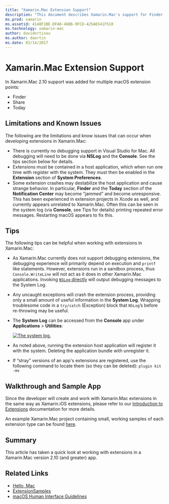 ```yaml
---
title: "Xamarin.Mac Extension Support"
description: "This document describes Xamarin.Mac's support for Finder, Share, and Today extensions. It examines limitations and known issues, links to a walkthrough and sample app, and provides tips for working with extensions."
ms.prod: xamarin
ms.assetid: 4148F1BE-DFA0-46B6-9FCD-425A6541F510
ms.technology: xamarin-mac
author: davidortinau
ms.author: daortin
ms.date: 03/14/2017
---
```


# Xamarin.Mac Extension Support

In Xamarin.Mac 2.10 support was added for multiple macOS extension points:

- Finder
- Share
- Today

<a name="Limitations-and-Known-Issues"></a>

## Limitations and Known Issues

The following are the limitations and know issues that can occur when developing extensions in Xamarin.Mac:

- There is currently no debugging support in Visual Studio for Mac. All debugging will need to be done via **NSLog** and the **Console**. See the tips section below for details.
- Extensions must be contained in a host application, which when run one time with register with the system. They must then be enabled in the **Extension** section of **System Preferences**. 
- Some extension crashes may destabilize the host application and cause strange behavior. In particular, **Finder** and the **Today** section of the **Notification Center** may become “jammed” and become unresponsive. This has been experienced in extension projects in Xcode as well, and currently appears unrelated to Xamarin.Mac. Often this can be seen in the system log (via **Console**, see Tips for details) printing repeated error messages. Restarting macOS appears to fix this.

<a name="Tips"></a>

## Tips

The following tips can be helpful when working with extensions in Xamarin.Mac:

- As Xamarin.Mac currently does not support debugging extensions, the debugging experience will primarily depend on execution and `printf` like statements. However, extensions run in a sandbox process, thus `Console.WriteLine` will not act as it does in other Xamarin.Mac applications. Invoking [`NSLog` directly](https://gist.github.com/chamons/e2e409013a449cfbe1f2fbe5547f6554) will output debugging messages to the System Log.
- Any uncaught exceptions will crash the extension process, providing only a small amount of useful information in the **System Log**. Wrapping troublesome code in a `try/catch` (Exception) block that `NSLog`’s before re-throwing may be useful.
- The **System Log** can be accessed from the **Console** app under **Applications** > **Utilities**:

    [![The system log.](extensions-images/extension02.png)](extensions-images/extension02.png#lightbox)
- As noted above, running the extension host application will register it with the system. Deleting the application bundle with unregister it. 
- If “stray” versions of an app's extensions are registered, use the following command to locate them (so they can be deleted): `plugin kit -mv`

<a name="Walkthrough-and-Sample-App"></a>

## Walkthrough and Sample App

Since the developer will create and work with Xamarin.Mac extensions in the same way as Xamarin.iOS extensions, please refer to our [Introduction to Extensions](~/ios/platform/extensions.md) documentation for more details.

An example Xamarin.Mac project containing small, working samples of each extension type can be found [here](/samples/xamarin/mac-samples/extensionsamples).

<a name="Summary"></a>

## Summary

This article has taken a quick look at working with extensions in a Xamarin.Mac version 2.10 (and greater) app.

## Related Links

- [Hello, Mac](~/mac/get-started/hello-mac.md)
- [ExtensionSamples](/samples/xamarin/mac-samples/extensionsamples)
- [macOS Human Interface Guidelines](https://developer.apple.com/design/human-interface-guidelines/macos/overview/themes/)